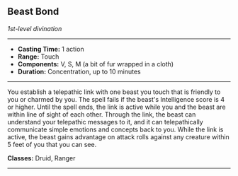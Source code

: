 ﻿## Beast Bond
*1st-level divination*
___
- **Casting Time:** 1 action
- **Range:** Touch
- **Components:** V, S, M (a bit of fur wrapped in a cloth)
- **Duration:** Concentration, up to 10 minutes

---
You establish a telepathic link with one beast you touch that is friendly to you or charmed by you. The spell fails if the beast's Intelligence score is 4 or higher. Until the spell ends, the link is active while you and the beast are within line of sight of each other. Through the link, the beast can understand your telepathic messages to it, and it can telepathically communicate simple emotions and concepts back to you. While the link is active, the beast gains advantage on attack rolls against any creature within 5 feet of you that you can see.

**Classes:** Druid, Ranger


---
